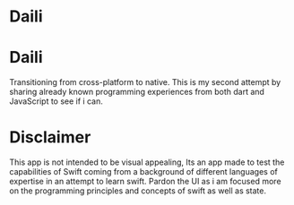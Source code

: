 # Daili

# Daili
Transitioning from cross-platform to native. This is my second attempt by sharing already known programming experiences from both dart and JavaScript to see if i can.
# Disclaimer
This app is not intended to be visual appealing, Its an app made to test the capabilities of Swift coming from a background of different languages of expertise in an attempt to learn swift. Pardon the UI as i am focused more on the programming principles and concepts of swift as well as state.
